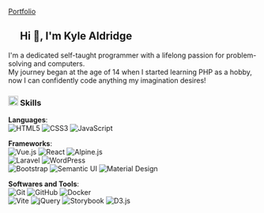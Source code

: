 <!--h1 without bottom border-->

[Portfolio](https://nuktukdev.github.io/)

<div id="user-content-toc">
  <ul>
    <summary><h2>Hi 👋, I'm Kyle Aldridge</h2></summary>
  </ul>
</div>
<!--h2 without bottom border-->
<!--<div id="user-content-toc">
  <ul align="center">
    <summary><h2 style="display: inline-block">My Bio</h2></summary>
  </ul>
</div>-->

<!--Intro start-->

I'm a dedicated self-taught programmer with a lifelong passion for problem-solving and computers.<br>
My journey began at the age of 14 when I started learning PHP as a hobby, now I can confidently code anything my imagination desires!

<!--Intro end-->

### <img src="https://media2.giphy.com/media/QssGEmpkyEOhBCb7e1/giphy.gif?cid=ecf05e47a0n3gi1bfqntqmob8g9aid1oyj2wr3ds3mg700bl&rid=giphy.gif" height="20"> Skills

<p align="center">

**Languages**:
<br>
![HTML5](https://img.shields.io/badge/HTML5%20-%23E34F26.svg?style=for-the-badge&logo=html5&logoColor=white) ![CSS3](https://img.shields.io/badge/CSS%20-%231572B6.svg?style=for-the-badge&logo=css3&logoColor=white) ![JavaScript](https://img.shields.io/badge/JavaScript%20-%23F7DF1E.svg?style=for-the-badge&logo=javascript&logoColor=black)
<br>

**Frameworks**:
<br>
![Vue.js](https://img.shields.io/badge/Vue.js-%234FC08D?style=for-the-badge&logo=vuedotjs&logoColor=white) ![React](https://img.shields.io/badge/React-%2361DAFB?style=for-the-badge&logo=react&logoColor=black) ![Alpine.js](https://img.shields.io/badge/Alpine.js-%238BC0D0?style=for-the-badge&logo=alpinedotjs&logoColor=black)<br>
![Laravel](https://img.shields.io/badge/Laravel-%23FF2D20?style=for-the-badge&logo=laravel&logoColor=white) ![WordPress](https://img.shields.io/badge/WordPress-%2321759B?style=for-the-badge&logo=wordpress&logoColor=white)
<br>
![Bootstrap](https://img.shields.io/badge/Bootstrap-%237952B3?style=for-the-badge&logo=bootstrap&logoColor=white) ![Semantic UI](https://img.shields.io/badge/Semantic%20UI-%2300B5AD?style=for-the-badge&logo=semanticui&logoColor=white) ![Material Design](https://img.shields.io/badge/Material%20Design-%23757575?style=for-the-badge&logo=materialdesign&logoColor=white)
<br>

**Softwares and Tools**:
<br>
![Git](https://img.shields.io/badge/git-%23F05033.svg?style=for-the-badge&logo=git&logoColor=white)
![GitHub](https://img.shields.io/badge/github-%23121011.svg?style=for-the-badge&logo=github&logoColor=white)
![Docker](https://img.shields.io/badge/Docker-%232496ED?style=for-the-badge&logo=docker&logoColor=white)
<br>
![Vite](https://img.shields.io/badge/Vite-%23646CFF?style=for-the-badge&logo=vite&logoColor=white)
![jQuery](https://img.shields.io/badge/jQuery-%230769AD?style=for-the-badge&logo=jquery&logoColor=white)
![Storybook](https://img.shields.io/badge/Storybook-%23FF4785?style=for-the-badge&logo=storybook&logoColor=white)
![D3.js](https://img.shields.io/badge/D3.js-%23F9A03C?style=for-the-badge&logo=d3dotjs&logoColor=white)

</p>
